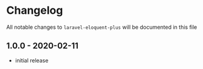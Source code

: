 # Changelog

All notable changes to `laravel-eloquent-plus` will be documented in this file

## 1.0.0 - 2020-02-11

- initial release

